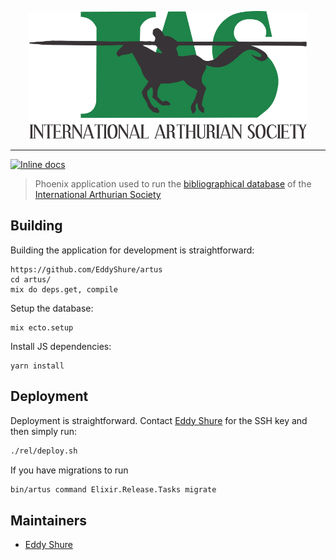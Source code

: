 <p align="center">
  <img width="444" height="205" src="https://raw.githubusercontent.com/EddyShure/artus/master/logo/IAS_Logo_rendered.png">
</p>

---

[![Inline docs](http://inch-ci.org/github/EddyShure/artus.svg)](http://inch-ci.org/github/EddyShure/artus)

> Phoenix application used to run the [bibliographical database](https://bias.internationalarthuriansociety.com) of the [International Arthurian Society](http://internationalarthuriansociety.com/)

## Building

Building the application for development is straightforward:
```shell
https://github.com/EddyShure/artus
cd artus/
mix do deps.get, compile
```

Setup the database:
```
mix ecto.setup
```

Install JS dependencies:
```
yarn install
```

## Deployment

Deployment is straightforward. Contact [Eddy Shure](https://github.com/EddyShure) for the SSH key and then simply run:

```sh
./rel/deploy.sh
```

If you have migrations to run
```sh
bin/artus command Elixir.Release.Tasks migrate
```

## Maintainers
* [Eddy Shure](https://github.com/EddyShure)
